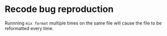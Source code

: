 # Recode bug reproduction

Runnning `mix format` multiple times on the same file will cause the file to be reformatted every time.
